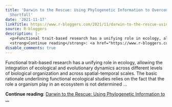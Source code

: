 ```yaml
---
title: 'Darwin to the Rescue: Using Phylogenetic Information to Overcome the Raunkiaeran
  Shortfall'
date: '2021-11-17'
linkTitle: https://www.r-bloggers.com/2021/11/darwin-to-the-rescue-using-phylogenetic-information-to-overcome-the-raunkiaeran-shortfall/
source: R-bloggers
description: |-
  <p>Functional trait-based research has a unifying role in ecology, allowing the integration of ecological and evolutionary dynamics across different levels of biological organization and across spatial-temporal scales. The basic rationale underlining functional ecological studies relies on the fact that the role a organism play in an ecosystem is not determined ...</p>
  <strong>Continue reading</strong>: <a href="https://www.r-bloggers.com/2021/11/darwin-to-the-rescue-using-phylogenetic-information-to-overcome-the-raunkiaeran-shortfall/">Darwin to the Rescue: Using Phylogenetic Information to ...
disable_comments: true
---
```

<p>Functional trait-based research has a unifying role in ecology, allowing the integration of ecological and evolutionary dynamics across different levels of biological organization and across spatial-temporal scales. The basic rationale underlining functional ecological studies relies on the fact that the role a organism play in an ecosystem is not determined ...</p>
<strong>Continue reading</strong>: <a href="https://www.r-bloggers.com/2021/11/darwin-to-the-rescue-using-phylogenetic-information-to-overcome-the-raunkiaeran-shortfall/">Darwin to the Rescue: Using Phylogenetic Information to ...